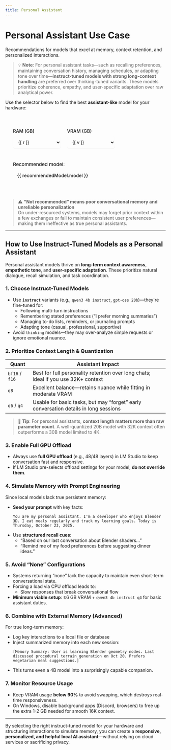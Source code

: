 ```yaml
---
title: Personal Assistant
---
```


# Personal Assistant Use Case

Recommendations for models that excel at memory, context retention, and personalized interactions.

> 💡 **Note**: For personal assistant tasks—such as recalling preferences, maintaining conversation history, managing schedules, or adapting tone over time—**instruct-tuned models with strong long-context handling** are preferred over thinking-tuned variants. These models prioritize coherence, empathy, and user-specific adaptation over raw analytical power.

Use the selector below to find the best **assistant-like** model for your hardware:


<script setup>
import { ref, computed } from 'vue'

const ram = ref(16)
const vram = ref(8)

// Define the available options
const ramOptions = [16, 32, 64, 128]
const vramOptions = [0, 4, 6, 8, 12, 16, 24, 32]

// Define your recommendation rules here - much easier to maintain!
const recommendationRules = [
  // Very high RAM (128 GB) - BF16 or high quant
  { ramMin: 128, vramMin: 32, model: "GPT OSS 120B or Qwen3 30B Instruct BF16 or Mistral Small 3.2 Q8", color: "var(--vp-c-green-2)", bg: "var(--vp-c-green-soft)" },
  { ramMin: 128, vramMin: 24, model: "GPT OSS 120B or Qwen3 30B Instruct BF16 or Mistral Small 3.2 Q6", color: "var(--vp-c-green-2)", bg: "var(--vp-c-green-soft)" },
  { ramMin: 128, vramMin: 16, model: "GPT OSS 120B or Qwen3 30B Instruct BF16", color: "var(--vp-c-green-2)", bg: "var(--vp-c-green-soft)" },
  { ramMin: 128, vramMin: 12, model: "GPT OSS 120B or Qwen3 30B Instruct BF16", color: "var(--vp-c-green-2)", bg: "var(--vp-c-green-soft)" },
  { ramMin: 128, vramMin: 8, model: "GPT OSS 120B or Qwen3 30B Instruct BF16", color: "var(--vp-c-green-2)", bg: "var(--vp-c-green-soft)" },
  { ramMin: 128, vramMin: 6, model: "GPT OSS 120B or Qwen3 30B Instruct BF16", color: "var(--vp-c-green-2)", bg: "var(--vp-c-green-soft)" },
  { ramMin: 128, vramMin: 4, model: "GPT OSS 120B or Qwen3 30B Instruct BF16", color: "var(--vp-c-green-2)", bg: "var(--vp-c-green-soft)" },
  { ramMin: 128, vramMin: 0, model: "GPT OSS 120B or Qwen3 30B Instruct BF16", color: "var(--vp-c-green-2)", bg: "var(--vp-c-green-soft)" },

  // High RAM (64 GB)
  { ramMin: 64, vramMin: 32, model: "GPT OSS 20B or Qwen3 30B Instruct BF16", color: "var(--vp-c-blue-2)", bg: "var(--vp-c-blue-soft)" },
  { ramMin: 64, vramMin: 24, model: "GPT OSS 20B or Qwen3 30B Instruct BF16", color: "var(--vp-c-blue-2)", bg: "var(--vp-c-blue-soft)" },
  { ramMin: 64, vramMin: 16, model: "GPT OSS 20B or Qwen3 30B Instruct Q8", color: "var(--vp-c-blue-2)", bg: "var(--vp-c-blue-soft)" },
  { ramMin: 64, vramMin: 12, model: "GPT OSS 20B or Qwen3 30B Instruct Q8", color: "var(--vp-c-blue-2)", bg: "var(--vp-c-blue-soft)" },
  { ramMin: 64, vramMin: 8, model: "GPT OSS 20B or Qwen3 30B Instruct Q8", color: "var(--vp-c-blue-2)", bg: "var(--vp-c-blue-soft)" },
  { ramMin: 64, vramMin: 6, model: "GPT OSS 20B or Qwen3 30B Instruct Q8", color: "var(--vp-c-blue-2)", bg: "var(--vp-c-blue-soft)" },
  { ramMin: 64, vramMin: 4, model: "GPT OSS 20B or Qwen3 30B Instruct Q8", color: "var(--vp-c-blue-2)", bg: "var(--vp-c-blue-soft)" },
  { ramMin: 64, vramMin: 0, model: "GPT OSS 20B or Qwen3 30B Instruct Q8", color: "var(--vp-c-blue-2)", bg: "var(--vp-c-blue-soft)" },

  // Medium RAM (32 GB)
  { ramMin: 32, vramMin: 32, model: "GPT OSS 20B or Gemma 3 27B Q8", color: "var(--vp-c-blue-2)", bg: "var(--vp-c-blue-soft)" },
  { ramMin: 32, vramMin: 24, model: "GPT OSS 20B or Gemma 3 27B Q4", color: "var(--vp-c-blue-2)", bg: "var(--vp-c-blue-soft)" },
  { ramMin: 32, vramMin: 16, model: "GPT OSS 20B or Gemma 3 12B Q6", color: "var(--vp-c-blue-2)", bg: "var(--vp-c-blue-soft)" },
  { ramMin: 32, vramMin: 12, model: "GPT OSS 20B or Gemma 3 12B Q6", color: "var(--vp-c-blue-2)", bg: "var(--vp-c-blue-soft)" },
  { ramMin: 32, vramMin: 8, model: "GPT OSS 20B or Gemma 3 12B Q6", color: "var(--vp-c-blue-2)", bg: "var(--vp-c-blue-soft)" },
  { ramMin: 32, vramMin: 6, model: "GPT OSS 20B", color: "var(--vp-c-blue-2)", bg: "var(--vp-c-blue-soft)" },
  { ramMin: 32, vramMin: 4, model: "GPT OSS 20B", color: "var(--vp-c-blue-2)", bg: "var(--vp-c-blue-soft)" },
  { ramMin: 32, vramMin: 0, model: "GPT OSS 20B", color: "var(--vp-c-blue-2)", bg: "var(--vp-c-blue-soft)" },

  // Low RAM (16 GB)
  { ramMin: 16, vramMin: 32, model: "GPT OSS 20B or Gemma 3 27B Q8", color: "var(--vp-c-orange-2)", bg: "var(--vp-c-orange-soft)" },
  { ramMin: 16, vramMin: 24, model: "GPT OSS 20B or Gemma 3 27B Q4", color: "var(--vp-c-orange-2)", bg: "var(--vp-c-orange-soft)" },
  { ramMin: 16, vramMin: 16, model: "GPT OSS 20B", color: "var(--vp-c-orange-2)", bg: "var(--vp-c-orange-soft)" },
  { ramMin: 16, vramMin: 12, model: "GPT OSS 20B", color: "var(--vp-c-orange-2)", bg: "var(--vp-c-orange-soft)" },
  { ramMin: 16, vramMin: 8, model: "Gemma 3 12B Q4", color: "var(--vp-c-orange-2)", bg: "var(--vp-c-orange-soft)" },
  { ramMin: 16, vramMin: 6, model: "Qwen3 4B Q4", color: "var(--vp-c-orange-2)", bg: "var(--vp-c-orange-soft)" },
  { ramMin: 16, vramMin: 4, model: "Qwen3 4B Q4", color: "var(--vp-c-orange-2)", bg: "var(--vp-c-orange-soft)" },
  // vramMin: 0 with 16GB RAM is "none" per CSV → omitted
];

const recommendedModel = computed(() => {
  // Find the first rule that matches the current RAM and VRAM
  const matchingRule = recommendationRules.find(rule => ram.value >= rule.ramMin && vram.value >= rule.vramMin)
  
  if (matchingRule) {
    return {
      model: matchingRule.model,
      color: matchingRule.color,
      bg: matchingRule.bg
    }
  }
  
  return {
    model: 'Not recommended',
    color: 'var(--vp-c-text-3)',
    bg: 'transparent'
  }
})

const isRecommended = computed(() => {
  return recommendedModel.value.model !== 'Not recommended'
})
</script>

<style scoped>
.model-selector {
  margin: 2rem 0;
  padding: 1.5rem;
  border-radius: 16px;
  background-color: var(--vp-code-block-bg);
  border: 2px solid var(--vp-c-border); /* Default border */
  font-size: 0.95rem;
  transition: border-color 0.3s ease;
  position: relative;
  overflow: hidden; /* Ensures background colors stay within bounds */
}

.model-selector::before {
  content: '';
  position: absolute;
  top: 0;
  left: 0;
  right: 0;
  height: 4px;
  background: linear-gradient(90deg, var(--vp-c-brand), var(--vp-c-green));
  /* Default gradient, will be overridden by JavaScript or specific class if needed */
}

/* Example: Specific border color based on recommendation */
.model-selector.recommended-high {
  border-color: var(--vp-c-green-2);
}
.model-selector.recommended-medium {
  border-color: var(--vp-c-blue-2);
}
.model-selector.recommended-low {
  border-color: var(--vp-c-yellow-2);
}

.model-selector h3 {
  margin-top: 0;
  margin-bottom: 1.25rem;
  font-weight: 600;
  color: var(--vp-c-text-1);
}

.controls {
  display: flex;
  flex-wrap: wrap;
  gap: 1.25rem;
  margin-bottom: 1.5rem;
}

.control-group {
  display: flex;
  flex-direction: column;
  min-width: 150px;
}

.control-group label {
  font-weight: 500;
  margin-bottom: 0.5rem;
  color: var(--vp-c-text-1);
  font-size: 0.9rem;
}

.control-group select {
  padding: 0.6rem 0.8rem;
  border: 1px solid var(--vp-c-border);
  border-radius: 8px;
  background: var(--vp-c-bg);
  color: var(--vp-c-text-1);
  font-size: 0.95rem;
  transition: all 0.2s ease;
  box-shadow: 0 1px 2px rgba(0, 0, 0, 0.05);
}

.control-group select:hover {
  border-color: var(--vp-c-brand-lighter);
}

.control-group select:focus {
  outline: none;
  border-color: var(--vp-c-brand);
  box-shadow: 0 0 0 3px rgba(66, 133, 244, 0.25);
}

.result {
  padding-top: 1rem;
  border-top: 1px solid var(--vp-c-divider);
}

.result strong {
  display: block;
  margin-bottom: 0.5rem;
  font-weight: 500;
  color: var(--vp-c-text-1);
}

.result .model-name {
  display: inline-block;
  padding: 0.5rem 0.75rem;
  border-radius: 8px;
  font-family: var(--vp-font-family-mono);
  font-size: 0.95em;
  font-weight: 500;
  transition: all 0.3s ease;
  border: 1px solid transparent; /* Default border */
}

.result .model-name.not-recommended {
  color: var(--vp-c-text-3);
  background: var(--vp-c-bg-soft);
  border-color: var(--vp-c-text-3);
  font-style: italic;
}

/* Dynamically applied styles based on recommendation level */
.result .model-name.recommended-high {
  background-color: var(--vp-c-green-soft);
  color: var(--vp-c-green-2);
  border-color: var(--vp-c-green-2);
}

.result .model-name.recommended-medium {
  background-color: var(--vp-c-blue-soft);
  color: var(--vp-c-blue-2);
  border-color: var(--vp-c-blue-2);
}

.result .model-name.recommended-low {
  background-color: var(--vp-c-yellow-soft);
  color: var(--vp-c-yellow-2);
  border-color: var(--vp-c-yellow-2);
}

.result .model-name.recommended-very-low {
  background-color: var(--vp-c-orange-soft);
  color: var(--vp-c-orange-2);
  border-color: var(--vp-c-orange-2);
}

.result .model-name.recommended-4b {
  background-color: var(--vp-c-purple-soft);
  color: var(--vp-c-purple-2);
  border-color: var(--vp-c-purple-2);
}

</style>

<div class="model-selector" :class="{
  'recommended-high': recommendedModel.model.includes('bf16'),
  'recommended-medium': recommendedModel.model.includes('Q8') && !recommendedModel.model.includes('bf16'),
  'recommended-low': recommendedModel.model.includes('Q6'),
  'recommended-very-low': recommendedModel.model.includes('Q4') || recommendedModel.model.includes('Small'),
  'recommended-4b': recommendedModel.model.includes('4B')
}">
  <div class="controls">
    <div class="control-group">
      <label for="ram-select">RAM (GB)</label>
      <select id="ram-select" v-model.number="ram">
        <option v-for="r in ramOptions" :key="r" :value="r">{{ r }}</option>
      </select>
    </div>
    <div class="control-group">
      <label for="vram-select">VRAM (GB)</label>
      <select id="vram-select" v-model.number="vram">
        <option v-for="v in vramOptions" :key="v" :value="v">{{ v }}</option>
      </select>
    </div>
  </div>

  <div class="result">
    <strong>Recommended model:</strong>
    <span
      class="model-name"
      :class="{
        'recommended-high': recommendedModel.model.includes('bf16'),
        'recommended-medium': recommendedModel.model.includes('Q8') && !recommendedModel.model.includes('bf16'),
        'recommended-low': recommendedModel.model.includes('Q6'),
        'recommended-very-low': recommendedModel.model.includes('Q4') || recommendedModel.model.includes('Small'),
        'recommended-4b': recommendedModel.model.includes('4B'),
        'not-recommended': !isRecommended
      }"
      :style="{ backgroundColor: recommendedModel.bg, color: recommendedModel.color }"
    >
      {{ recommendedModel.model }}
    </span>
  </div>
</div>

> ⚠️ **“Not recommended” means poor conversational memory and unreliable personalization**  
> On under-resourced systems, models may forget prior context within a few exchanges or fail to maintain consistent user preferences—making them ineffective as true personal assistants.

---

## How to Use Instruct-Tuned Models as a Personal Assistant

Personal assistant models thrive on **long-term context awareness**, **empathetic tone**, and **user-specific adaptation**. These prioritize natural dialogue, recall simulation, and task coordination.

### 1. **Choose Instruct-Tuned Models**
- Use **`instruct`** variants (e.g., `qwen3 4b instruct`, `gpt-oss 20b`)—they're fine-tuned for:
  - Following multi-turn instructions
  - Remembering stated preferences (“I prefer morning summaries”)
  - Managing to-do lists, reminders, or journaling prompts
  - Adapting tone (casual, professional, supportive)
- Avoid `thinking` models—they may over-analyze simple requests or ignore emotional nuance.

### 2. **Prioritize Context Length & Quantization**
| Quant | Assistant Impact |
|------|------------------|
| `bf16` / `f16` | Best for full personality retention over long chats; ideal if you use 32K+ context |
| `q8` | Excellent balance—retains nuance while fitting in moderate VRAM |
| `q6` / `q4` | Usable for basic tasks, but may “forget” early conversation details in long sessions |

> 🔹 **Tip**: For personal assistants, **context length matters more than raw parameter count**. A well-quantized 20B model with 32K context often outperforms a 30B model limited to 4K.

### 3. **Enable Full GPU Offload**
- Always use **full GPU offload** (e.g., 48/48 layers) in LM Studio to keep conversation fast and responsive.
- If LM Studio pre-selects offload settings for your model, **do not override them**.

### 4. **Simulate Memory with Prompt Engineering**
Since local models lack true persistent memory:
- **Seed your prompt** with key facts:
  ```text
  You are my personal assistant. I'm a developer who enjoys Blender 3D. I eat meals regularly and track my learning goals. Today is Thursday, October 23, 2025.
  ```
- Use **structured recall cues**:
  - “Based on our last conversation about Blender shaders…”
  - “Remind me of my food preferences before suggesting dinner ideas.”

### 5. **Avoid “None” Configurations**
- Systems returning “none” lack the capacity to maintain even short-term conversational state.
- Forcing a load via CPU offload leads to:
  - Slow responses that break conversational flow
- **Minimum viable setup**: ≥6 GB VRAM + `qwen3 4b instruct q4` for basic assistant duties.

### 6. **Combine with External Memory (Advanced)**
For true long-term memory:
- Log key interactions to a local file or database
- Inject summarized memory into each new session:
  ```text
  [Memory Summary: User is learning Blender geometry nodes. Last discussed procedural terrain generation on Oct 20. Prefers vegetarian meal suggestions.]
  ```
- This turns even a 4B model into a surprisingly capable companion.

### 7. **Monitor Resource Usage**
- Keep VRAM usage **below 90%** to avoid swapping, which destroys real-time responsiveness.
- On Windows, disable background apps (Discord, browsers) to free up the extra 1-2 GB needed for smooth 16K context.

---

By selecting the right instruct-tuned model for your hardware and structuring interactions to simulate memory, you can create a **responsive, personalized, and helpful local AI assistant**—without relying on cloud services or sacrificing privacy.